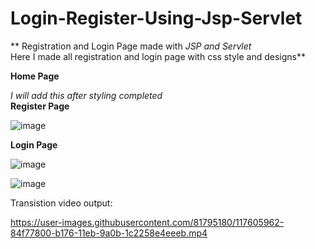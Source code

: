# Login-Register-Using-Jsp-Servlet
**
Registration and Login Page made with _JSP and Servlet_ <br>
Here I made all registration and login page with css style and designs**

**Home Page**

_I will add this after styling completed_ <br>
**Register Page**

![image](https://user-images.githubusercontent.com/81795180/117399383-128c5b00-af1e-11eb-86f1-fbe6f53a3a16.png)



**Login Page**

![image](https://user-images.githubusercontent.com/81795180/117605706-fd116e00-b175-11eb-9e6d-98f5bd693087.png)


![image](https://user-images.githubusercontent.com/81795180/117605739-10243e00-b176-11eb-874d-62d1f127c9db.png)


Transistion video output:



https://user-images.githubusercontent.com/81795180/117605962-84f77800-b176-11eb-9a0b-1c2258e4eeeb.mp4



